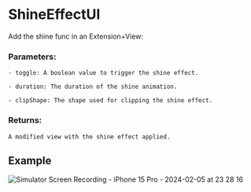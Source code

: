 # ShineEffectUI

Add the shine func in an Extension+View:
  
  ### Parameters:
  
    - toggle: A boolean value to trigger the shine effect.
  
    - duration: The duration of the shine animation.
  
    - clipShape: The shape used for clipping the shine effect.
  
  ### Returns:
    A modified view with the shine effect applied.

## Example

![Simulator Screen Recording - iPhone 15 Pro - 2024-02-05 at 23 28 16](https://github.com/EstrHuP/ShineEffectUI/assets/75578645/af0ddcc2-f584-412a-a515-e7aaeea6af06)
